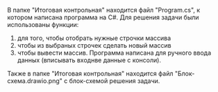 В папке "Итоговая контрольная" находится файл "Program.cs", к котором написана программа на С#. Для решения задачи были использованы функции: 
1) для того, чтобы отобрать нужные строчки массива
2) чтобы из выбраных строчек сделать новый массив
3) чтобы вывести массив.
Программа написана для ручного ввода данных (вписывать входнве данные с консоли).
   
Также в папке "Итоговая контрольная" находится файл "Блок-схема.drawio.png" с блок-схемой решения задачи.
